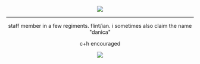 <p align="center">
<img src="https://komarev.com/ghpvc/?username=netsu-ijou&color=orange"
</p>

***

<p align="center">
staff member in a few regiments. flint/ian. i sometimes also claim the name "danica"
</p>
<p align="center">
c+h encouraged
</p>

<p align="center">
<img src="https://files.catbox.moe/4io6er.png">
</p>
